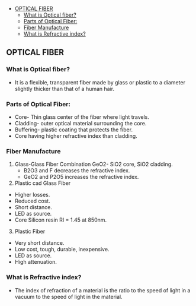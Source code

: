 
- [OPTICAL FIBER](#optical-fiber)
  - [What is Optical fiber?](#what-is-optical-fiber)
  - [Parts of Optical Fiber:](#parts-of-optical-fiber)
  - [Fiber Manufacture](#fiber-manufacture)
  - [What is Refractive index?](#what-is-refractive-index)
 
## OPTICAL FIBER
### What is Optical fiber?
* It is a flexible, transparent fiber made by glass or plastic to a diameter slightly thicker than that of a human hair.
### Parts of Optical Fiber: 
* Core- Thin glass center of the fiber where light travels.
* Cladding- outer optical material surrounding the core.
* Buffering- plastic coating that protects the fiber.
* Core having higher refractive index than cladding.
### Fiber Manufacture
  1. Glass-Glass Fiber Combination 
         GeO2- SiO2 core, SiO2 cladding.
     * B2O3 and F decreases the refractive index.
     * GeO2 and P2O5 increases the refractive index.
  2.  Plastic cad Glass Fiber
  * Higher losses.
  * Reduced cost.
  * Short distance.
  * LED as source.
  * Core Silicon resin RI = 1.45 at 850nm.
  3. Plastic Fiber
   * Very short distance.
   * Low cost, tough, durable, inexpensive.
   * LED as source.
   * High attenuation. 
### What is Refractive index?
   * The index of refraction of a material is the ratio to the speed of light in a vacuum to the speed of light in the material.

  